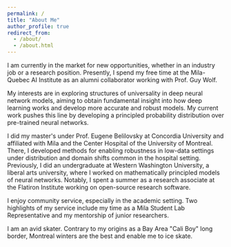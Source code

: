 ```yaml
---
permalink: /
title: "About Me"
author_profile: true
redirect_from: 
  - /about/
  - /about.html
---
```


I am currently in the market for new opportunities, whether in an industry job or a research position. Presently, I spend my free time at the Mila-Quebec AI Institute as an alumni collaborator working with Prof. Guy Wolf. 

My interests are in exploring structures of universality in deep neural network models, aiming to obtain fundamental insight into how deep learning works and develop more accurate and robust models. My current work pushes this line by developing a principled probability distribution over pre-trained neural networks. 

I did my master's under Prof. Eugene Belilovsky at Concordia University and affiliated with Mila and the Center Hospital of the University of Montreal. There, I developed methods for enabling robustness in low-data settings under distribution and domain shifts common in the hospital setting. Previously, I did an undergraduate at Western Washington University, a liberal arts university, where I worked on mathematically principled models of neural networks. Notably, I spent a summer as a research associate at the Flatiron Institute working on open-source research software. 

I enjoy community service, especially in the academic setting. Two highlights of my service include my time as a Mila Student Lab Representative and my mentorship of junior researchers. 

I am an avid skater. Contrary to my origins as a Bay Area "Cali Boy" long border, Montreal winters are the best and enable me to ice skate. 

